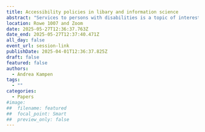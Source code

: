 ```yaml
---
title: Accessibility policies in libary and information science
abstract: "Services to persons with disabilities is a topic of interest across library and information science (LIS). The Australian Library and Information Association (ALIA) had had a policy in place since 1998. The American Library Association (ALA) has provided a guidance policy since 2001. The Canadian Federation of Library Associations (CFLA) released their guidance policy in 2016. This paper presents a thematic analysis of these three policies to better understand how services to persons with disabilities is conceptualized."
location: Rowe 1007 and Zoom
date: 2025-05-27T12:36:37.763Z
date_end: 2025-05-27T12:37:40.471Z
all_day: false
event_url: session-link
publishDate: 2025-04-01T12:36:37.825Z
draft: false
featured: false
authors:
  - Andrea Kampen
tags:
  - ""
categories:
  - Papers
#image:
##  filename: featured
##  focal_point: Smart
##  preview_only: false
---
```

